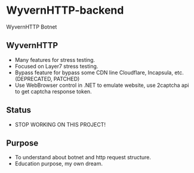 # WyvernHTTP-backend
WyvernHTTP Botnet

## WyvernHTTP
- Many features for stress testing.
- Focused on Layer7 stress testing.
- Bypass feature for bypass some CDN line Cloudflare, Incapsula, etc. (DEPRECATED, PATCHED)
- Use WebBrowser control in .NET to emulate website, use 2captcha api to get captcha response token.

## Status
- STOP WORKING ON THIS PROJECT!

## Purpose
- To understand about botnet and http request structure.
- Education purpose, my own dream.
